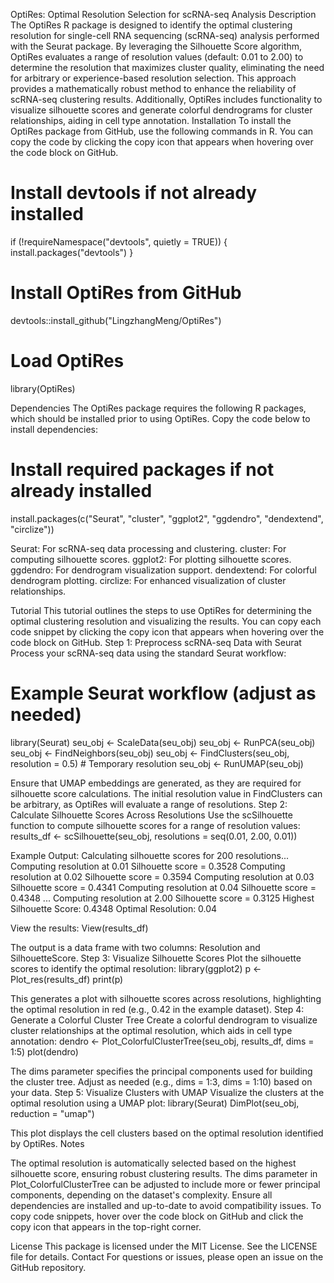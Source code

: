 OptiRes: Optimal Resolution Selection for scRNA-seq Analysis
Description
The OptiRes R package is designed to identify the optimal clustering resolution for single-cell RNA sequencing (scRNA-seq) analysis performed with the Seurat package. By leveraging the Silhouette Score algorithm, OptiRes evaluates a range of resolution values (default: 0.01 to 2.00) to determine the resolution that maximizes cluster quality, eliminating the need for arbitrary or experience-based resolution selection. This approach provides a mathematically robust method to enhance the reliability of scRNA-seq clustering results. Additionally, OptiRes includes functionality to visualize silhouette scores and generate colorful dendrograms for cluster relationships, aiding in cell type annotation.
Installation
To install the OptiRes package from GitHub, use the following commands in R. You can copy the code by clicking the copy icon that appears when hovering over the code block on GitHub.
# Install devtools if not already installed
if (!requireNamespace("devtools", quietly = TRUE)) {
  install.packages("devtools")
}

# Install OptiRes from GitHub
devtools::install_github("LingzhangMeng/OptiRes")

# Load OptiRes
library(OptiRes)

Dependencies
The OptiRes package requires the following R packages, which should be installed prior to using OptiRes. Copy the code below to install dependencies:
# Install required packages if not already installed
install.packages(c("Seurat", "cluster", "ggplot2", "ggdendro", "dendextend", "circlize"))


Seurat: For scRNA-seq data processing and clustering.
cluster: For computing silhouette scores.
ggplot2: For plotting silhouette scores.
ggdendro: For dendrogram visualization support.
dendextend: For colorful dendrogram plotting.
circlize: For enhanced visualization of cluster relationships.

Tutorial
This tutorial outlines the steps to use OptiRes for determining the optimal clustering resolution and visualizing the results. You can copy each code snippet by clicking the copy icon that appears when hovering over the code block on GitHub.
Step 1: Preprocess scRNA-seq Data with Seurat
Process your scRNA-seq data using the standard Seurat workflow:
# Example Seurat workflow (adjust as needed)
library(Seurat)
seu_obj <- ScaleData(seu_obj)
seu_obj <- RunPCA(seu_obj)
seu_obj <- FindNeighbors(seu_obj)
seu_obj <- FindClusters(seu_obj, resolution = 0.5)  # Temporary resolution
seu_obj <- RunUMAP(seu_obj)

Ensure that UMAP embeddings are generated, as they are required for silhouette score calculations. The initial resolution value in FindClusters can be arbitrary, as OptiRes will evaluate a range of resolutions.
Step 2: Calculate Silhouette Scores Across Resolutions
Use the scSilhouette function to compute silhouette scores for a range of resolution values:
results_df <- scSilhouette(seu_obj, resolutions = seq(0.01, 2.00, 0.01))

Example Output:
Calculating silhouette scores for 200 resolutions...
Computing resolution at 0.01
Silhouette score = 0.3528
Computing resolution at 0.02
Silhouette score = 0.3594
Computing resolution at 0.03
Silhouette score = 0.4341
Computing resolution at 0.04
Silhouette score = 0.4348
...
Computing resolution at 2.00
Silhouette score = 0.3125
Highest Silhouette Score: 0.4348
Optimal Resolution: 0.04

View the results:
View(results_df)

The output is a data frame with two columns: Resolution and SilhouetteScore.
Step 3: Visualize Silhouette Scores
Plot the silhouette scores to identify the optimal resolution:
library(ggplot2)
p <- Plot_res(results_df)
print(p)

This generates a plot with silhouette scores across resolutions, highlighting the optimal resolution in red (e.g., 0.42 in the example dataset).
Step 4: Generate a Colorful Cluster Tree
Create a colorful dendrogram to visualize cluster relationships at the optimal resolution, which aids in cell type annotation:
dendro <- Plot_ColorfulClusterTree(seu_obj, results_df, dims = 1:5)
plot(dendro)

The dims parameter specifies the principal components used for building the cluster tree. Adjust as needed (e.g., dims = 1:3, dims = 1:10) based on your data.
Step 5: Visualize Clusters with UMAP
Visualize the clusters at the optimal resolution using a UMAP plot:
library(Seurat)
DimPlot(seu_obj, reduction = "umap")

This plot displays the cell clusters based on the optimal resolution identified by OptiRes.
Notes

The optimal resolution is automatically selected based on the highest silhouette score, ensuring robust clustering results.
The dims parameter in Plot_ColorfulClusterTree can be adjusted to include more or fewer principal components, depending on the dataset's complexity.
Ensure all dependencies are installed and up-to-date to avoid compatibility issues.
To copy code snippets, hover over the code block on GitHub and click the copy icon that appears in the top-right corner.

License
This package is licensed under the MIT License. See the LICENSE file for details.
Contact
For questions or issues, please open an issue on the GitHub repository.

